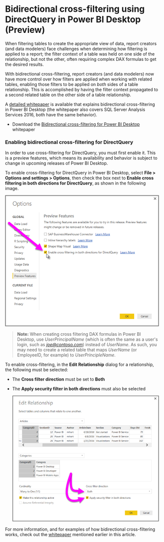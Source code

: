 ﻿<properties
   pageTitle="Bidirectional cross-filtering in Power BI Desktop (Preview)"
   description="Enable cross-filtering using DirectQuery in Power BI Desktop"
   services="powerbi"
   documentationCenter=""
   authors="davidiseminger"
   manager="mblythe"
   backup=""
   editor=""
   tags=""
   qualityFocus="no"
   qualityDate=""/>

<tags
   ms.service="powerbi"
   ms.devlang="NA"
   ms.topic="article"
   ms.tgt_pltfrm="NA"
   ms.workload="powerbi"
   ms.date="07/01/2016"
   ms.author="davidi"/>

# Bidirectional cross-filtering using DirectQuery in Power BI Desktop (Preview)

When filtering tables to create the appropriate view of data, report creators (and data modelers) face challenges when determining how filtering is applied to a report; the filter context of a table was held on one side of the relationship, but not the other, often requiring complex DAX formulas to get the desired results.

With bidirectional cross-filtering, report creators (and data modelers) now have more control over how filters are applied when working with related tables, enabling those filters to be applied on *both* sides of a table relationship. This is accomplished by having the filter context propagated to a second related table on the other side of a table relationship. 

A [detailed whitepaper](http://download.microsoft.com/download/2/7/8/2782DF95-3E0D-40CD-BFC8-749A2882E109/Bidirectional%20cross-filtering%20in%20Analysis%20Services%202016%20and%20Power%20BI.docx) is available that explains bidirectional cross-filtering in Power BI Desktop (the whitepaper also covers SQL Server Analysis Services 2016, both have the same behavior).

-   Download the [Bidirectional cross-filtering for Power BI Desktop](http://download.microsoft.com/download/2/7/8/2782DF95-3E0D-40CD-BFC8-749A2882E109/Bidirectional%20cross-filtering%20in%20Analysis%20Services%202016%20and%20Power%20BI.docx) whitepaper

### Enabling bidirectional cross-filtering for DirectQuery

In order to use cross-filtering for DirectQuery, you must first enable it. This is a preview features, which means its availability and behavior is subject to change in upcoming releases of Power BI Desktop.

To enable cross-filtering for DirectQuery in Power BI Desktop, select **File > Options and settings > Options**, then check the box next to **Enable cross filtering in both directions for DirectQuery**, as shown in the following image.

![](media/powerbi-desktop-bidirectional-filtering/bidirectional-filtering_1.png)

> **Note:** When creating cross filtering DAX formulas in Power BI Desktop, use *UserPrincipalName* (which is often the same as a user's login, such as *joe@contoso.com*) instead of *UserName*. As such, you may need to create a related table that maps *UserName* (or EmployeeID, for example) to *UserPrincipleName*.

To enable cross-filtering, in the **Edit Relationship** dialog for a relationship, the following must be selected:

-   The **Cross filter direction** must be set to **Both**
-   The **Apply security filter in both directions** must also be selected

    ![](media/powerbi-desktop-bidirectional-filtering/bidirectional-filtering_2.png)

For more information, and for examples of how bidirectional cross-filtering works, check out the [whitepaper](http://download.microsoft.com/download/2/7/8/2782DF95-3E0D-40CD-BFC8-749A2882E109/Bidirectional%20cross-filtering%20in%20Analysis%20Services%202016%20and%20Power%20BI.docx) mentioned earlier in this article.

